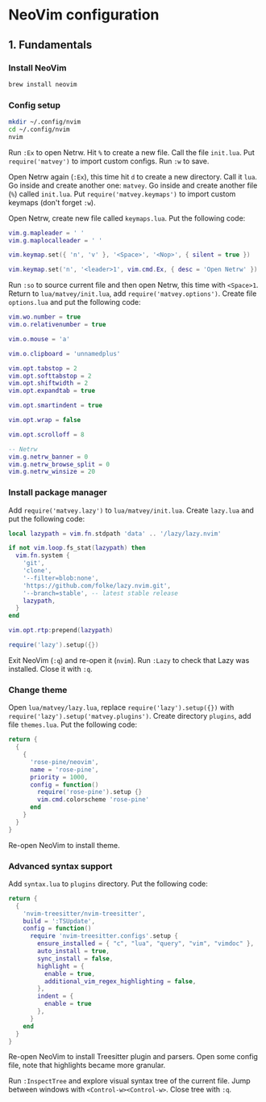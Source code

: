 # NeoVim configuration

## 1. Fundamentals

### Install NeoVim

```bash
brew install neovim
```

### Config setup

```bash
mkdir ~/.config/nvim
cd ~/.config/nvim
nvim
```

Run `:Ex` to open Netrw. Hit `%` to create a new file. Call the file `init.lua`. Put `require('matvey')` to import custom configs. Run `:w` to save.

Open Netrw again (`:Ex`), this time hit `d` to create a new directory. Call it `lua`. Go inside and create another one: `matvey`. Go inside and create another file (`%`) called `init.lua`. Put `require('matvey.keymaps')` to import custom keymaps (don't forget `:w`).

Open Netrw, create new file called `keymaps.lua`. Put the following code:

```lua
vim.g.mapleader = ' '
vim.g.maplocalleader = ' '

vim.keymap.set({ 'n', 'v' }, '<Space>', '<Nop>', { silent = true })

vim.keymap.set('n', '<leader>1', vim.cmd.Ex, { desc = 'Open Netrw' })
```

Run `:so` to source current file and then open Netrw, this time with `<Space>1`. Return to `lua/matvey/init.lua`, add `require('matvey.options')`. Create file `options.lua` and put the following code:

```lua
vim.wo.number = true
vim.o.relativenumber = true

vim.o.mouse = 'a'

vim.o.clipboard = 'unnamedplus'

vim.opt.tabstop = 2
vim.opt.softtabstop = 2
vim.opt.shiftwidth = 2
vim.opt.expandtab = true

vim.opt.smartindent = true

vim.opt.wrap = false

vim.opt.scrolloff = 8

-- Netrw
vim.g.netrw_banner = 0
vim.g.netrw_browse_split = 0
vim.g.netrw_winsize = 20
```

### Install package manager

Add `require('matvey.lazy')` to `lua/matvey/init.lua`. Create `lazy.lua` and put the following code:

```lua
local lazypath = vim.fn.stdpath 'data' .. '/lazy/lazy.nvim'

if not vim.loop.fs_stat(lazypath) then
  vim.fn.system {
    'git',
    'clone',
    '--filter=blob:none',
    'https://github.com/folke/lazy.nvim.git',
    '--branch=stable', -- latest stable release
    lazypath,
  }
end

vim.opt.rtp:prepend(lazypath)

require('lazy').setup({})
```

Exit NeoVim (`:q`) and re-open it (`nvim`). Run `:Lazy` to check that Lazy was installed. Close it with `:q`.

### Change theme

Open `lua/matvey/lazy.lua`, replace `require('lazy').setup({})` with `require('lazy').setup('matvey.plugins')`. Create directory `plugins`, add file `themes.lua`. Put the following code:

```lua
return {
  {
    {
      'rose-pine/neovim',
      name = 'rose-pine',
      priority = 1000,
      config = function()
        require('rose-pine').setup {}
        vim.cmd.colorscheme 'rose-pine'
      end
    }
  }
}
```

Re-open NeoVim to install theme.

### Advanced syntax support

Add `syntax.lua` to `plugins` directory. Put the following code:

```lua
return {
  {
    'nvim-treesitter/nvim-treesitter',
    build = ':TSUpdate',
    config = function()
      require 'nvim-treesitter.configs'.setup {
        ensure_installed = { "c", "lua", "query", "vim", "vimdoc" },
        auto_install = true,
        sync_install = false,
        highlight = {
          enable = true,
          additional_vim_regex_highlighting = false,
        },
        indent = {
          enable = true
        },
      }
    end
  }
}
```

Re-open NeoVim to install Treesitter plugin and parsers. Open some config file, note that highlights became more granular.

Run `:InspectTree` and explore visual syntax tree of the current file. Jump between windows with `<Control-w><Control-w>`. Close tree with `:q`.
